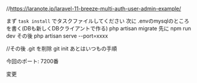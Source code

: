 //https://laranote.jp/laravel-11-breeze-multi-auth-user-admin-example/

まず `task install` でタスクファイルしてください 
次に .envのmysqlのところを書く(DBも新しくDBクライアントで作る)
php artisan migrate
先に npm run dev
その後 php artisan serve --port=xxxx

//その後
.git を削除
git init 
あとはいつもの手順

今回のポート:
7200番

変更
